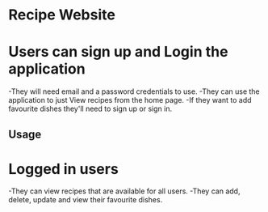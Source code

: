 # Recipe Website
# Users can sign up and Login the application
-They will need email and a password credentials to use. -They can use the application to just View recipes from the home page. -If they want to add favourite dishes they'll need to sign up or sign in.

## Usage
# Logged in users
-They can view recipes that are available for all users. -They can add, delete, update and view their favourite dishes.


